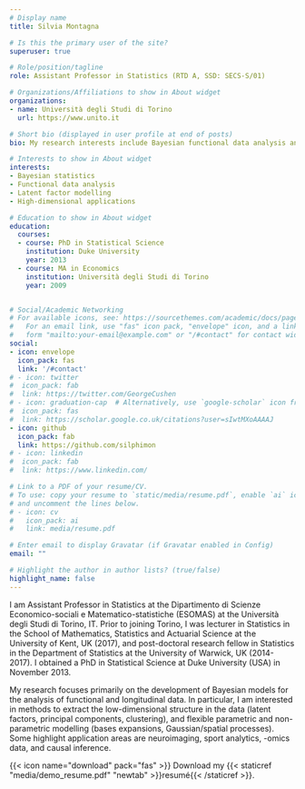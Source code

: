 ```yaml
---
# Display name
title: Silvia Montagna

# Is this the primary user of the site?
superuser: true

# Role/position/tagline
role: Assistant Professor in Statistics (RTD A, SSD: SECS-S/01)

# Organizations/Affiliations to show in About widget
organizations:
- name: Università degli Studi di Torino
  url: https://www.unito.it

# Short bio (displayed in user profile at end of posts)
bio: My research interests include Bayesian functional data analysis and dimensionality reduction techniques.

# Interests to show in About widget
interests:
- Bayesian statistics
- Functional data analysis
- Latent factor modelling
- High-dimensional applications

# Education to show in About widget
education:
  courses:
  - course: PhD in Statistical Science
    institution: Duke University
    year: 2013
  - course: MA in Economics
    institution: Università degli Studi di Torino
    year: 2009


# Social/Academic Networking
# For available icons, see: https://sourcethemes.com/academic/docs/page-builder/#icons
#   For an email link, use "fas" icon pack, "envelope" icon, and a link in the
#   form "mailto:your-email@example.com" or "/#contact" for contact widget.
social:
- icon: envelope
  icon_pack: fas
  link: '/#contact'
# - icon: twitter
#  icon_pack: fab
#  link: https://twitter.com/GeorgeCushen
# - icon: graduation-cap  # Alternatively, use `google-scholar` icon from `ai` icon pack
#  icon_pack: fas
#  link: https://scholar.google.co.uk/citations?user=sIwtMXoAAAAJ
- icon: github
  icon_pack: fab
  link: https://github.com/silphimon
# - icon: linkedin
#  icon_pack: fab
#  link: https://www.linkedin.com/

# Link to a PDF of your resume/CV.
# To use: copy your resume to `static/media/resume.pdf`, enable `ai` icons in `params.toml`, 
# and uncomment the lines below.
# - icon: cv
#   icon_pack: ai
#   link: media/resume.pdf

# Enter email to display Gravatar (if Gravatar enabled in Config)
email: ""

# Highlight the author in author lists? (true/false)
highlight_name: false
---
```


I am Assistant Professor in Statistics at the Dipartimento di Scienze Economico-sociali e Matematico-statistiche (ESOMAS) at the Università degli Studi di Torino, IT. Prior to joining Torino, I was lecturer in Statistics in the School of Mathematics, Statistics and Actuarial Science at the University of Kent, UK (2017), and post-doctoral research fellow in Statistics in the Department of Statistics at the University of Warwick, UK (2014-2017). I obtained a PhD in Statistical Science at Duke University (USA) in November 2013.

My research focuses primarily on the development of Bayesian models for the analysis of functional and longitudinal data. In particular, I am interested in methods to extract the low-dimensional structure in the data (latent factors, principal components, clustering), and flexible parametric and non-parametric modelling (bases expansions, Gaussian/spatial processes). Some highlight application areas are neuroimaging, sport analytics, -omics data, and causal inference.

{{< icon name="download" pack="fas" >}} Download my {{< staticref "media/demo_resume.pdf" "newtab" >}}resumé{{< /staticref >}}.
